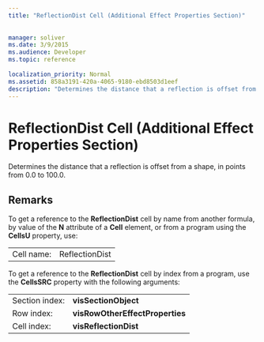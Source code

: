 ```yaml
---
title: "ReflectionDist Cell (Additional Effect Properties Section)"
 
 
manager: soliver
ms.date: 3/9/2015
ms.audience: Developer
ms.topic: reference
 
localization_priority: Normal
ms.assetid: 858a3191-420a-4065-9180-ebd8503d1eef
description: "Determines the distance that a reflection is offset from a shape, in points from 0.0 to 100.0."
---
```


# ReflectionDist Cell (Additional Effect Properties Section)

Determines the distance that a reflection is offset from a shape, in points from 0.0 to 100.0. 
  
## Remarks

To get a reference to the **ReflectionDist** cell by name from another formula, by value of the **N** attribute of a **Cell** element, or from a program using the **CellsU** property, use: 
  
|||
|:-----|:-----|
| Cell name:  <br/> | ReflectionDist  <br/> |
   
To get a reference to the **ReflectionDist** cell by index from a program, use the **CellsSRC** property with the following arguments: 
  
|||
|:-----|:-----|
| Section index:  <br/> |**visSectionObject** <br/> |
| Row index:  <br/> |**visRowOtherEffectProperties** <br/> |
| Cell index:  <br/> |**visReflectionDist** <br/> |
   

